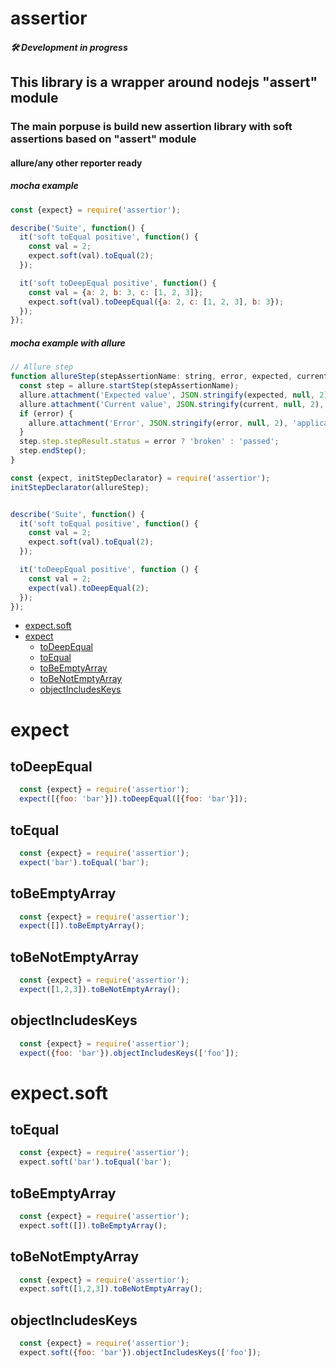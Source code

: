 # assertior

##### 🛠  Development in progress

## This library is a wrapper around nodejs "assert" module

### The main porpuse is build new assertion library with soft assertions based on "assert" module

#### allure/any other reporter ready

##### mocha example
```js
const {expect} = require('assertior');

describe('Suite', function() {
  it('soft toEqual positive', function() {
    const val = 2;
    expect.soft(val).toEqual(2);
  });

  it('soft toDeepEqual positive', function() {
    const val = {a: 2, b: 3, c: [1, 2, 3]};
    expect.soft(val).toDeepEqual({a: 2, c: [1, 2, 3], b: 3});
  });
});
```

##### mocha example with allure
```js
// Allure step
function allureStep(stepAssertionName: string, error, expected, current) {
  const step = allure.startStep(stepAssertionName);
  allure.attachment('Expected value', JSON.stringify(expected, null, 2), 'application/json');
  allure.attachment('Current value', JSON.stringify(current, null, 2), 'application/json');
  if (error) {
    allure.attachment('Error', JSON.stringify(error, null, 2), 'application/json');
  }
  step.step.stepResult.status = error ? 'broken' : 'passed';
  step.endStep();
}

const {expect, initStepDeclarator} = require('assertior');
initStepDeclarator(allureStep);


describe('Suite', function() {
  it('soft toEqual positive', function() {
    const val = 2;
    expect.soft(val).toEqual(2);
  });

  it('toDeepEqual positive', function () {
    const val = 2;
    expect(val).toDeepEqual(2);
  });
});
```
- [expect.soft](#expect.soft)
- [expect](#expect)
  * [toDeepEqual](#todeepequal)
  * [toEqual](#toequal)
  * [toBeEmptyArray](#tobeemptyarray)
  * [toBeNotEmptyArray](#tobenotemptyarray)
  * [objectIncludesKeys](#objectincludeskeys)

# expect
## toDeepEqual
```js
  const {expect} = require('assertior');
  expect([{foo: 'bar'}]).toDeepEqual([{foo: 'bar'}]);
```

## toEqual
```js
  const {expect} = require('assertior');
  expect('bar').toEqual('bar');
```

## toBeEmptyArray
```js
  const {expect} = require('assertior');
  expect([]).toBeEmptyArray();
```

## toBeNotEmptyArray
```js
  const {expect} = require('assertior');
  expect([1,2,3]).toBeNotEmptyArray();
```

## objectIncludesKeys
```js
  const {expect} = require('assertior');
  expect({foo: 'bar'}).objectIncludesKeys(['foo']);
```

# expect.soft
## toEqual
```js
  const {expect} = require('assertior');
  expect.soft('bar').toEqual('bar');
```

## toBeEmptyArray
```js
  const {expect} = require('assertior');
  expect.soft([]).toBeEmptyArray();
```

## toBeNotEmptyArray
```js
  const {expect} = require('assertior');
  expect.soft([1,2,3]).toBeNotEmptyArray();
```

## objectIncludesKeys
```js
  const {expect} = require('assertior');
  expect.soft({foo: 'bar'}).objectIncludesKeys(['foo']);
```